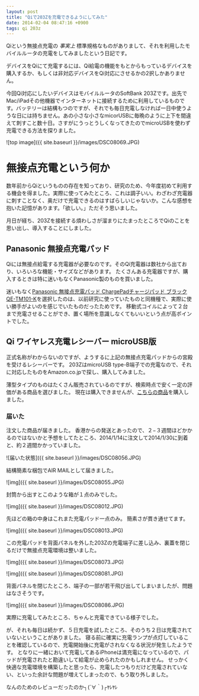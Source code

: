 ```yaml
---
layout: post
title: "Qiで203Zを充電できるようにしてみた"
date: 2014-02-04 08:47:16 +0900
tags: qi 203z
---
```



Qiという無接点充電の _事実上_ 標準規格なものがありまして、それを利用したモバイルルータの充電をしてみましたという日記です。

デバイスをQiにて充電するには、Qi給電の機能をもとからもっているデバイスを購入するか、もしくは非対応デバイスをQi対応にさせるかの2択しかありません。

今回Qi対応にしたいデバイスはモバイルルータのSoftBank 203Zです。出先でMac/iPadその他機器でインターネットに接続するために利用しているものです。バッテリーは結構もつのですが、それでも毎日充電しなければ一日中使うような日には持ちません。あの小さな小さなmicorUSBに毎晩のように上下を間違えて刺すこと数十日。さすがにうっとうしくなってきたのでmicroUSBを使わず充電できる方法を探りました。

![top image]({{ site.baseurl }}/images/DSC08069.JPG)

# 無接点充電という何か
数年前からQiというものの存在を知っており、研究のため、今年度初めて利用する機会を得ました。実際に使ってみたところ、これは調子いい。わざわざ充電器に刺すことなく、奥だけで充電できるのはすばらしいじゃないか。こんな感想を抱いた記憶があります。「欲しい。」ただそう思いました。

月日が経ち、203Zを接続する煩わしさが溜まりにたまったところでQiのことを思い出し、導入することにしました。

## Panasonic 無接点充電パッド
Qiには無接点給電する充電器が必要なのです。そのQi充電器は数社から出ており、いろいろな機能・サイズなどがあります。
たくさんある充電器ですが、購入するときは特に迷いもなくPanasonic製のものを買いました。

迷いもなく[Panasonic 無接点充電パッド ChargePadチャージパッド ブラック QE-TM101-K](http://www.amazon.co.jp/gp/product/B0051R4ECM/ref=as_li_ss_tl?ie=UTF8&camp=247&creative=7399&creativeASIN=B0051R4ECM&linkCode=as2&tag=mzyy94-22)を選択したのは、以前研究に使っていたものと同機種で、実際に使い勝手がよいのを感じでいたものだったためです。
移動式コイルによって２台まで充電させることができ、置く場所を意識しなくてもいいという点が高ポイントでした。

## Qi ワイヤレス充電レシーバー microUSB版
正式名称がわからないのですが、ようするに上記の無接点充電パッドからの宮殿を受けるレシーバーです。
203ZはmicroUSB type-B端子での充電なので、それに対応したものをAmazon.co.jpで探し、購入してみました。

薄型タイプのものはたくさん販売されているのですが、検索時点で安く一定の評価がある商品を選びました。
現在は購入できませんが、[こちらの商品](http://www.amazon.co.jp/gp/product/B00H7FJX7M/)を購入しました。

### 届いた
注文した商品が届きました。
香港からの発送とあったので、２−３週間ほどかかるのではないかと予想をしてたところ、2014/1/14に注文して2014/1/30に到着と、約２週間かかっていました。

![届いた状態]({{ site.baseurl }}/images/DSC08056.JPG)

結構簡素な梱包でAIR MAILとして届きました。

![img]({{ site.baseurl }}/images/DSC08055.JPG)

封筒から出すとこのような箱が１点のみでした。

![img]({{ site.baseurl }}/images/DSC08012.JPG)

先ほどの箱の中身はこれまた充電パッド一点のみ。
簡素さが貫き通せてます。

![img]({{ site.baseurl }}/images/DSC08013.JPG)

この充電パッドを背面パネルを外した203Zの充電端子に差し込み、裏蓋を閉じるだけで無接点充電環境は整いました。

![img]({{ site.baseurl }}/images/DSC08073.JPG)

![img]({{ site.baseurl }}/images/DSC08081.JPG)

背面パネルを閉じたところ、端子の一部が若干飛び出してしまいましたが、問題はなさそうです。

![img]({{ site.baseurl }}/images/DSC08086.JPG)

実際に充電してみたところ、ちゃんと充電できている様子でした。


が、それも毎日は続かず、５日充電を試したところ、そのうち２日は充電されていないということがありました。
寝る前に確実に充電ランプが点灯していることを確認しているので、充電開始後に充電がされなくなる状況が発生したようです。
となりに一緒において充電してあるiPhoneは満充電になっているので、パッドが充電されたと勘違いして給電が止められたのかもしれません。
せっかく快適な充電環境を構築したと思ったら、充電したつもりだけど充電されていない、といった余計な問題が増えてしまったので、もう取り外しました。

なんのためのレビューだったのか┐(´∀｀)┌ﾔﾚﾔﾚ
